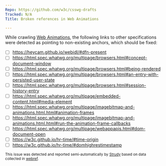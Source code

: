 ```yaml
---
Repo: https://github.com/w3c/csswg-drafts
Tracked: N/A
Title: Broken references in Web Animations

---
```


While crawling [Web Animations](https://drafts.csswg.org/web-animations-1/), the following links to other specifications were detected as pointing to non-existing anchors, which should be fixed:
* [ ] https://heycam.github.io/webidl/#dfn-present
* [ ] https://html.spec.whatwg.org/multipage/browsers.html#concept-document-window
* [ ] https://html.spec.whatwg.org/multipage/browsers.html#being-rendered
* [ ] https://html.spec.whatwg.org/multipage/browsers.html#an-entry-with-persisted-user-state
* [ ] https://html.spec.whatwg.org/multipage/browsers.html#session-history-entry
* [ ] https://html.spec.whatwg.org/multipage/embedded-content.html#media-element
* [ ] https://html.spec.whatwg.org/multipage/imagebitmap-and-animations.html.html#animation-frames
* [ ] https://html.spec.whatwg.org/multipage/imagebitmap-and-animations.html.html#run-the-animation-frame-callbacks
* [ ] https://html.spec.whatwg.org/multipage/webappapis.html#dom-document-open
* [ ] https://w3c.github.io/hr-time/#time-origin
* [ ] https://w3c.github.io/hr-time/#domhighrestimestamp

<sub>This issue was detected and reported semi-automatically by [Strudy](https://github.com/w3c/strudy/) based on data collected in [webref](https://github.com/w3c/webref/).</sub>